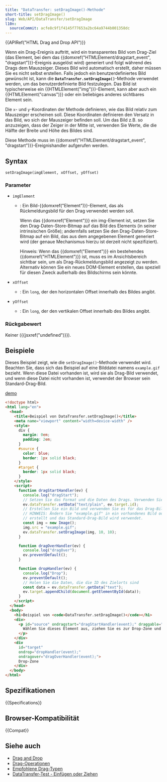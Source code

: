 ```yaml
---
title: "DataTransfer: setDragImage()-Methode"
short-title: setDragImage()
slug: Web/API/DataTransfer/setDragImage
l10n:
  sourceCommit: acfe8c9f1f4145f77653a2bc64a9744b001358dc
---
```


{{APIRef("HTML Drag and Drop API")}}

Wenn ein Drag-Ereignis auftritt, wird ein transparentes Bild vom Drag-Ziel (das Element, bei dem das {{domxref("HTMLElement/dragstart_event", "dragstart")}}-Ereignis ausgelöst wird) generiert und folgt während des Drags dem Mauszeiger. Dieses Bild wird automatisch erstellt, daher müssen Sie es nicht selbst erstellen. Falls jedoch ein benutzerdefiniertes Bild gewünscht ist, kann die **`DataTransfer.setDragImage()`**-Methode verwendet werden, um das benutzerdefinierte Bild festzulegen. Das Bild ist typischerweise ein {{HTMLElement("img")}}-Element, kann aber auch ein {{HTMLElement("canvas")}} oder ein beliebiges anderes sichtbares Element sein.

Die `x`- und `y`-Koordinaten der Methode definieren, wie das Bild relativ zum Mauszeiger erscheinen soll. Diese Koordinaten definieren den Versatz in das Bild, wo sich der Mauszeiger befinden soll. Um das Bild z.B. so anzuzeigen, dass der Zeiger in der Mitte ist, verwenden Sie Werte, die die Hälfte der Breite und Höhe des Bildes sind.

Diese Methode muss im {{domxref("HTMLElement/dragstart_event", "dragstart")}}-Ereignishandler aufgerufen werden.

## Syntax

```js-nolint
setDragImage(imgElement, xOffset, yOffset)
```

### Parameter

- `imgElement`

  - : Ein Bild-{{domxref("Element")}}-Element, das als Rückmeldungsbild für den Drag verwendet werden soll.

    Wenn das {{domxref("Element")}} ein img-Element ist, setzen Sie den Drag-Daten-Store-Bitmap auf das Bild des Elements (in seiner intrinsischen Größe); andernfalls setzen Sie den Drag-Daten-Store-Bitmap auf ein Bild, das aus dem angegebenen Element generiert wird (der genaue Mechanismus hierzu ist derzeit nicht spezifiziert).

    Hinweis: Wenn das {{domxref("Element")}} ein bestehendes {{domxref("HTMLElement")}} ist, muss es im Ansichtsbereich sichtbar sein, um als Drag-Rückmeldungsbild angezeigt zu werden. Alternativ können Sie ein neues DOM-Element erstellen, das speziell für diesen Zweck außerhalb des Bildschirms sein könnte.

- `xOffset`
  - : Ein `long`, der den horizontalen Offset innerhalb des Bildes angibt.
- `yOffset`
  - : Ein `long`, der den vertikalen Offset innerhalb des Bildes angibt.

### Rückgabewert

Keiner ({{jsxref("undefined")}}).

## Beispiele

Dieses Beispiel zeigt, wie die `setDragImage()`-Methode verwendet wird. Beachten Sie, dass sich das Beispiel auf eine Bilddatei namens `example.gif` bezieht. Wenn diese Datei vorhanden ist, wird sie als Drag-Bild verwendet, und wenn diese Datei nicht vorhanden ist, verwendet der Browser sein Standard-Drag-Bild.

[demo](https://codepen.io/webgeeker/full/KBzrxE/)

```html
<!doctype html>
<html lang="en">
  <head>
    <title>Beispiel von DataTransfer.setDragImage()</title>
    <meta name="viewport" content="width=device-width" />
    <style>
      div {
        margin: 0em;
        padding: 2em;
      }
      #source {
        color: blue;
        border: 1px solid black;
      }
      #target {
        border: 1px solid black;
      }
    </style>
    <script>
      function dragStartHandler(ev) {
        console.log("dragStart");
        // Setzen Sie das Format und die Daten des Drags. Verwenden Sie die ID des Ereignisziels für die Daten
        ev.dataTransfer.setData("text/plain", ev.target.id);
        // Erstellen Sie ein Bild und verwenden Sie es für das Drag-Bild
        // HINWEIS: Ändern Sie "example.gif" in ein vorhandenes Bild oder das Bild wird nicht
        // erstellt und das Standard-Drag-Bild wird verwendet.
        const img = new Image();
        img.src = "example.gif";
        ev.dataTransfer.setDragImage(img, 10, 10);
      }

      function dragOverHandler(ev) {
        console.log("dragOver");
        ev.preventDefault();
      }

      function dropHandler(ev) {
        console.log("Drop");
        ev.preventDefault();
        // Holen Sie die Daten, die die ID des Zielorts sind
        const data = ev.dataTransfer.getData("text");
        ev.target.appendChild(document.getElementById(data));
      }
    </script>
  </head>
  <body>
    <h1>Beispiel von <code>DataTransfer.setDragImage()</code></h1>
    <div>
      <p id="source" ondragstart="dragStartHandler(event);" draggable="true">
        Wählen Sie dieses Element aus, ziehen Sie es zur Drop-Zone und lassen Sie dann die Auswahl los, um das Element zu verschieben.
      </p>
    </div>
    <div
      id="target"
      ondrop="dropHandler(event);"
      ondragover="dragOverHandler(event);">
      Drop-Zone
    </div>
  </body>
</html>
```

## Spezifikationen

{{Specifications}}

## Browser-Kompatibilität

{{Compat}}

## Siehe auch

- [Drag and Drop](/de/docs/Web/API/HTML_Drag_and_Drop_API)
- [Drag-Operationen](/de/docs/Web/API/HTML_Drag_and_Drop_API/Drag_operations)
- [Empfohlene Drag-Typen](/de/docs/Web/API/HTML_Drag_and_Drop_API/Recommended_drag_types)
- [DataTransfer-Test - Einfügen oder Ziehen](https://codepen.io/tech_query/pen/MqGgap)
